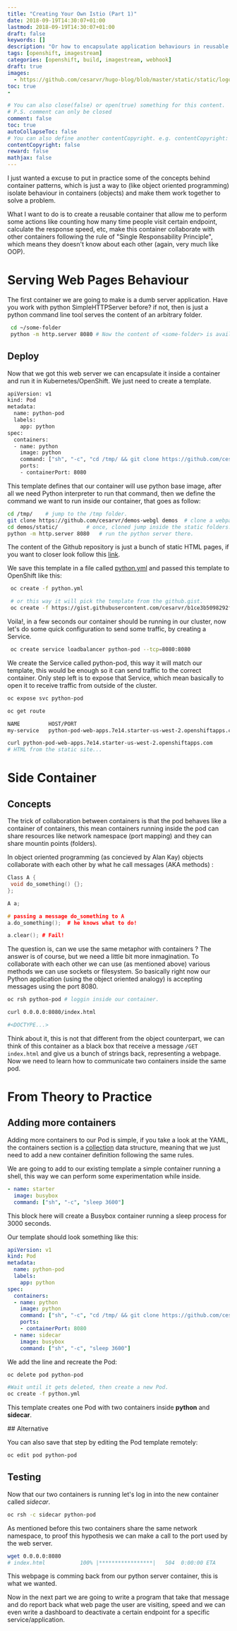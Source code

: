 ```yaml
---
title: "Creating Your Own Istio (Part 1)"
date: 2018-09-19T14:30:07+01:00
lastmod: 2018-09-19T14:30:07+01:00
draft: false
keywords: []
description: "Or how to encapsulate application behaviours in reusable containers."
tags: [openshift, imagestream]
categories: [openshift, build, imagestream, webhook]
draft: true
images:
  - https://github.com/cesarvr/hugo-blog/blob/master/static/static/logo/ocp.png?raw=true
toc: true
-

# You can also close(false) or open(true) something for this content.
# P.S. comment can only be closed
comment: false
toc: true
autoCollapseToc: false
# You can also define another contentCopyright. e.g. contentCopyright: "This is another copyright."
contentCopyright: false
reward: false
mathjax: false
---
```


I just wanted a excuse to put in practice some of the concepts behind container patterns, which is just a way to (like object oriented programming) isolate behaviour in containers (objects) and make them work together to solve a problem.  

What I want to do is to create a reusable container that allow me to perform some actions like counting how many time people visit certain endpoint, calculate the response speed, etc, make this container collaborate with other containers following the rule of "Single Responsability Principle", which means they doesn't know about each other (again, very much like OOP).  

<!--more-->

# Serving Web Pages Behaviour 

The first container we are going to make is a dumb server application. Have you work with python SimpleHTTPServer before? if not, then is just a python command line tool serves the content of an arbitrary folder. 

```sh
 cd ~/some-folder 
 python -m http.server 8080 # Now the content of <some-folder> is available in localhost:8080 
```

## Deploy 

Now that we got this web server we can encapsulate it inside a container and run it in Kubernetes/OpenShift. We just need to create a template. 

```sh
apiVersion: v1
kind: Pod
metadata:
  name: python-pod
  labels:
    app: python
spec:
  containers:
  - name: python
    image: python
    command: ["sh", "-c", "cd /tmp/ && git clone https://github.com/cesarvr/demos-webgl demos && cd demos/static/ && python -m http.server 8080"]
    ports:
    - containerPort: 8080
```

This template defines that our container will use python base image, after all we need Python interpreter to run that command, then we define the command we want to run inside our container, that goes as follow:

```sh
cd /tmp/    # jump to the /tmp folder. 
git clone https://github.com/cesarvr/demos-webgl demos  # clone a webpage with some WebGL demos. 
cd demos/static/         # once, cloned jump inside the static folders. 
python -m http.server 8080   # run the python server there. 
```
The content of the Github repository is just a bunch of static HTML pages, if you want to closer look follow this [link](https://github.com/cesarvr/demos-webgl).

We save this template in a file called [python.yml](https://gist.github.com/cesarvr/b1ce3b5098292fd01b42b13697301b17) and passed this template to OpenShift like this:

```sh
 oc create -f python.yml

 # or this way it will pick the template from the github.gist.
 oc create -f https://gist.githubusercontent.com/cesarvr/b1ce3b5098292fd01b42b13697301b17/raw/2e730e761b7ac99ac6b8186caac1f0c31e10063f/python.yml
```

Voila!, in a few seconds our container should be running in our cluster, now let's do some quick configuration to send some traffic, by creating a Service.


```sh
 oc create service loadbalancer python-pod --tcp=8080:8080
```
We create the Service called python-pod, this way it will match our template, this would be enough so it can send traffic to the correct container. Only step left is to expose that Service, which mean basically to open it to receive traffic from outside of the cluster.

```sh
oc expose svc python-pod 

oc get route

NAME         HOST/PORT                                                      PATH      SERVICES    
my-service   python-pod-web-apps.7e14.starter-us-west-2.openshiftapps.com             my-service   8080                    None

curl python-pod-web-apps.7e14.starter-us-west-2.openshiftapps.com
# HTML from the static site...
```

# Side Container

## Concepts 

The trick of collaboration between containers is that the pod behaves like a container of containers, this mean containers running inside the pod can share resources like network namespace (port mapping) and they can share mountin points (folders). 

In object oriented programming (as concieved by Alan Kay) objects collaborate with each other by what he call messages (AKA methods) : 

```cpp 
Class A { 
 void do_something() {}; 
};

A a; 

# passing a message do_something to A
a.do_something();  # he knows what to do! 

a.clear(); # Fail!
``` 

The question is, can we use the same metaphor with containers ? The answer is of course, but we need a little bit more inmagination. To collaborate with each other we can use (as mentioned above) various methods we can use sockets or filesystem. So basically right now our Python application (using the object oriented analogy) is accepting messages using the port 8080. 

```sh
oc rsh python-pod # loggin inside our container. 

curl 0.0.0.0:8080/index.html   

#<DOCTYPE...>    
```

Think about it, this is not that different from the object counterpart, we can think of this container as a black box that receive a message ```/GET index.html``` and give us a bunch of strings back, representing a webpage. Now we need to learn how to communicate two containers inside the same pod.  

  
# From Theory to Practice

## Adding more containers

Adding more containers to our Pod is simple, if you take a look at the YAML, the containers section is a [collection](https://symfony.com/doc/current/components/yaml/yaml_format.html#collections) data structure, meaning that we just need to add a new container definition following the same rules.

We are going to add to our existing template a simple container running a shell, this way we can perform some experimentation while inside. 

```yaml
- name: starter   
  image: busybox
  command: ["sh", "-c", "sleep 3600"]
```
This block here will create a Busybox container running a sleep process for 3000 seconds.

Our template should look something like this:

```yaml
apiVersion: v1
kind: Pod
metadata:
  name: python-pod
  labels:
    app: python
spec:
  containers:
  - name: python
    image: python
    command: ["sh", "-c", "cd /tmp/ && git clone https://github.com/cesarvr/demos-webgl demos && cd demos/static/ && python -m http.server 8080"]
    ports:
    - containerPort: 8080
  - name: sidecar   
    image: busybox
    command: ["sh", "-c", "sleep 3600"]
```

We add the line and recreate the Pod:

```sh
oc delete pod python-pod

#Wait until it gets deleted, then create a new Pod.
oc create -f python.yml
```

This template creates one Pod with two containers inside **python** and **sidecar**.

## Alternative

You can also save that step by editing the Pod template remotely:

```sh
oc edit pod python-pod
```

## Testing

Now that our two containers is running let's log in into the new container called *sidecar*.


```sh
oc rsh -c sidecar python-pod
```
As mentioned before this two containers share the same network namespace, to proof this hypothesis we can make a call to the port used by the web server.

```sh
wget 0.0.0.0:8080
# index.html           100% |*****************|   504  0:00:00 ETA
```

This webpage is comming back from our python server container, this is what we wanted. 


Now in the next part we are going to write a program that take that message and do report back what web page the user are visiting, speed and we can even write a dashboard to deactivate a certain endpoint for a specific service/application. 

